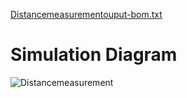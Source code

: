 [Distancemeasurementouput-bom.txt](https://github.com/ENG230/M2_Distancemeasurement/files/8550566/Distancemeasurementouput-bom.txt)

# Simulation Diagram
![Distancemeasurement](https://user-images.githubusercontent.com/83355817/164990913-f4ec64fb-3b7a-4305-bd1b-49b562a75251.png)

